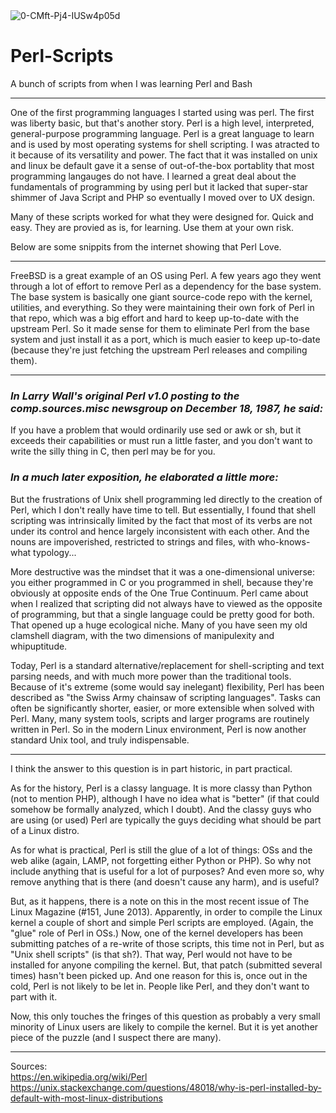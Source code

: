 <img src="https://i.ibb.co/C2Y9xps/0-CMft-Pj4-IUSw4p05d.png" alt="0-CMft-Pj4-IUSw4p05d" border="0">

# Perl-Scripts
A bunch of scripts from when I was learning Perl and Bash

<hr>

One of the first programming languages I started using was perl. The first was liberty basic, but that's another story. Perl is a high level, interpreted, general-purpose programming language. Perl is a great language to learn and is used by most operating systems for shell scripting. I was atracted to it because of its versatility and power. The fact that it was installed on unix and linux be default gave it a sense of out-of-the-box portablity that most programming langauges do not have. I learned a great deal about the fundamentals of programming by using perl but it lacked that super-star shimmer of Java Script and PHP so eventually I moved over to UX design.

Many of these scripts worked for what they were designed for. Quick and easy. They are provied as is, for learning. Use them at your own risk.

Below are some snippits from the internet showing that Perl Love.

<hr>

<p>FreeBSD is a great example of an OS using Perl. A few years ago they went through a lot of effort to remove Perl as a dependency for the base system. The base system is basically one giant source-code repo with the kernel, utilities, and everything. So they were maintaining their own fork of Perl in that repo, which was a big effort and hard to keep up-to-date with the upstream Perl. So it made sense for them to eliminate Perl from the base system and just install it as a port, which is much easier to keep up-to-date (because they're just fetching the upstream Perl releases and compiling them).</p>

<hr>

<i><h3>In Larry Wall's original Perl v1.0 posting to the comp.sources.misc newsgroup on December 18, 1987, he said:</h3></i>

If you have a problem that would ordinarily use sed or awk or sh, but it exceeds their capabilities or must run a little faster, and you don't want to write the silly thing in C, then perl may be for you.

<i><h3>In a much later exposition, he elaborated a little more:</h3></i>

But the frustrations of Unix shell programming led directly to the creation of Perl, which I don't really have time to tell. But essentially, I found that shell scripting was intrinsically limited by the fact that most of its verbs are not under its control and hence largely inconsistent with each other. And the nouns are impoverished, restricted to strings and files, with who-knows-what typology...

More destructive was the mindset that it was a one-dimensional universe: you either programmed in C or you programmed in shell, because they're obviously at opposite ends of the One True Continuum. Perl came about when I realized that scripting did not always have to viewed as the opposite of programming, but that a single language could be pretty good for both. That opened up a huge ecological niche. Many of you have seen my old clamshell diagram, with the two dimensions of manipulexity and whipuptitude.

Today, Perl is a standard alternative/replacement for shell-scripting and text parsing needs, and with much more power than the traditional tools. Because of it's extreme (some would say inelegant) flexibility, Perl has been described as "the Swiss Army chainsaw of scripting languages". Tasks can often be significantly shorter, easier, or more extensible when solved with Perl. Many, many system tools, scripts and larger programs are routinely written in Perl. So in the modern Linux environment, Perl is now another standard Unix tool, and truly indispensable.

<hr>

I think the answer to this question is in part historic, in part practical.

As for the history, Perl is a classy language. It is more classy than Python (not to mention PHP), although I have no idea what is "better" (if that could somehow be formally analyzed, which I doubt). And the classy guys who are using (or used) Perl are typically the guys deciding what should be part of a Linux distro.

As for what is practical, Perl is still the glue of a lot of things: OSs and the web alike (again, LAMP, not forgetting either Python or PHP). So why not include anything that is useful for a lot of purposes? And even more so, why remove anything that is there (and doesn't cause any harm), and is useful?

But, as it happens, there is a note on this in the most recent issue of The Linux Magazine (#151, June 2013). Apparently, in order to compile the Linux kernel a couple of short and simple Perl scripts are employed. (Again, the "glue" role of Perl in OSs.) Now, one of the kernel developers has been submitting patches of a re-write of those scripts, this time not in Perl, but as "Unix shell scripts" (is that sh?). That way, Perl would not have to be installed for anyone compiling the kernel. But, that patch (submitted several times) hasn't been picked up. And one reason for this is, once out in the cold, Perl is not likely to be let in. People like Perl, and they don't want to part with it.

Now, this only touches the fringes of this question as probably a very small minority of Linux users are likely to compile the kernel. But it is yet another piece of the puzzle (and I suspect there are many).

<hr>

Sources:</br>
https://en.wikipedia.org/wiki/Perl</br>
https://unix.stackexchange.com/questions/48018/why-is-perl-installed-by-default-with-most-linux-distributions</br>
